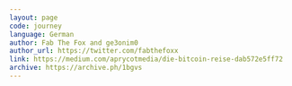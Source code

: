```yaml
---
layout: page
code: journey
language: German
author: Fab The Fox and ge3onim0
author_url: https://twitter.com/fabthefoxx
link: https://medium.com/aprycotmedia/die-bitcoin-reise-dab572e5ff72
archive: https://archive.ph/1bgvs
---
```

